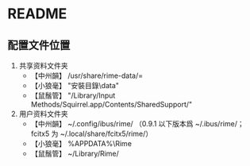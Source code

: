 # README

## 配置文件位置

1. 共享资料文件夹
    - 【中州韻】 /usr/share/rime-data/=
    - 【小狼毫】 "安裝目錄\data"
    - 【鼠鬚管】 "/Library/Input Methods/Squirrel.app/Contents/SharedSupport/"
2. 用户资料文件夹
    - 【中州韻】 ~/.config/ibus/rime/ （0.9.1 以下版本爲 ~/.ibus/rime/；fcitx5 为 ~/.local/share/fcitx5/rime/）
    - 【小狼毫】 %APPDATA%\Rime
    - 【鼠鬚管】 ~/Library/Rime/


